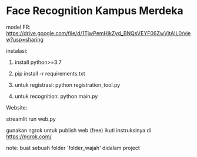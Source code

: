 # Face Recognition Kampus Merdeka
model FR: https://drive.google.com/file/d/1TjwPemHlkZyd_BNQsVEYF06ZwVitAIL0/view?usp=sharing


instalasi:

1. install python>=3.7

2. pip install -r requirements.txt

3. untuk registrasi: python registration_tool.py

4. untuk recognition: python main.py


Website:

streamlit run web.py

gunakan ngrok untuk publish web (free)
ikuti instruksinya di https://ngrok.com/



note: buat sebuah folder 'folder_wajah' didalam project
